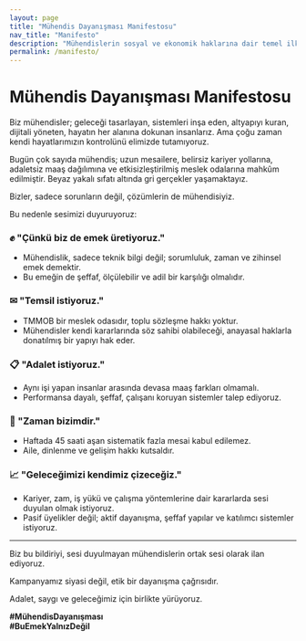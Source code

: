 ```yaml
---
layout: page
title: "Mühendis Dayanışması Manifestosu"
nav_title: "Manifesto"
description: "Mühendislerin sosyal ve ekonomik haklarına dair temel ilkeler ve hedefler"
permalink: /manifesto/
---
```


# Mühendis Dayanışması Manifestosu

Biz mühendisler; geleceği tasarlayan, sistemleri inşa eden, altyapıyı kuran, dijitali yöneten, hayatın her alanına dokunan insanlarız. Ama çoğu zaman kendi hayatlarımızın kontrolünü elimizde tutamıyoruz.

Bugün çok sayıda mühendis; uzun mesailere, belirsiz kariyer yollarına, adaletsiz maaş dağılımına ve etkisizleştirilmiş meslek odalarına mahkûm edilmiştir. Beyaz yakalı sıfatı altında gri gerçekler yaşamaktayız.

Bizler, sadece sorunların değil, çözümlerin de mühendisiyiz.

Bu nedenle sesimizi duyuruyoruz:

### ✊ "Çünkü biz de emek üretiyoruz."

- Mühendislik, sadece teknik bilgi değil; sorumluluk, zaman ve zihinsel emek demektir.
- Bu emeğin de şeffaf, ölçülebilir ve adil bir karşılığı olmalıdır.

### ✉ "Temsil istiyoruz."

- TMMOB bir meslek odasıdır, toplu sözleşme hakkı yoktur.
- Mühendisler kendi kararlarında söz sahibi olabileceği, anayasal haklarla donatılmış bir yapıyı hak eder.

### 📋 "Adalet istiyoruz."

- Aynı işi yapan insanlar arasında devasa maaş farkları olmamalı.
- Performansa dayalı, şeffaf, çalışanı koruyan sistemler talep ediyoruz.

### 📅 "Zaman bizimdir."

- Haftada 45 saati aşan sistematik fazla mesai kabul edilemez.
- Aile, dinlenme ve gelişim hakkı kutsaldır.

### 📈 "Geleceğimizi kendimiz çizeceğiz."

- Kariyer, zam, iş yükü ve çalışma yöntemlerine dair kararlarda sesi duyulan olmak istiyoruz.
- Pasif üyelikler değil; aktif dayanışma, şeffaf yapılar ve katılımcı sistemler istiyoruz.

---

Biz bu bildiriyi, sesi duyulmayan mühendislerin ortak sesi olarak ilan ediyoruz.

Kampanyamız siyasi değil, etik bir dayanışma çağrısıdır.

Adalet, saygı ve geleceğimiz için birlikte yürüyoruz.

**#MühendisDayanışması**  
**#BuEmekYalnızDeğil**

